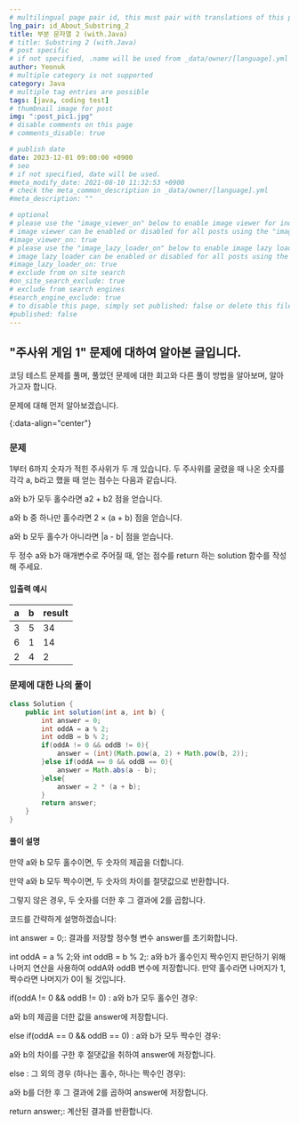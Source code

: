```yaml
---
# multilingual page pair id, this must pair with translations of this page. (This name must be unique)
lng_pair: id_About_Substring_2
title: 부분 문자열 2 (with.Java)
# title: Substring 2 (with.Java)
# post specific
# if not specified, .name will be used from _data/owner/[language].yml
author: Yeonuk
# multiple category is not supported
category: Java
# multiple tag entries are possible
tags: [java, coding test]
# thumbnail image for post
img: ":post_pic1.jpg"
# disable comments on this page
# comments_disable: true

# publish date
date: 2023-12-01 09:00:00 +0900
# seo
# if not specified, date will be used.
#meta_modify_date: 2021-08-10 11:32:53 +0900
# check the meta_common_description in _data/owner/[language].yml
#meta_description: ""

# optional
# please use the "image_viewer_on" below to enable image viewer for individual pages or posts (_posts/ or [language]/_posts folders).
# image viewer can be enabled or disabled for all posts using the "image_viewer_posts: true" setting in _data/conf/main.yml.
#image_viewer_on: true
# please use the "image_lazy_loader_on" below to enable image lazy loader for individual pages or posts (_posts/ or [language]/_posts folders).
# image lazy loader can be enabled or disabled for all posts using the "image_lazy_loader_posts: true" setting in _data/conf/main.yml.
#image_lazy_loader_on: true
# exclude from on site search
#on_site_search_exclude: true
# exclude from search engines
#search_engine_exclude: true
# to disable this page, simply set published: false or delete this file
#published: false
---
```


<!-- outline-start -->

## "주사위 게임 1" 문제에 대하여 알아본 글입니다.

코딩 테스트 문제를 풀며, 풀었던 문제에 대한 회고와 다른 풀이 방법을 알아보며, 알아가고자 합니다.

문제에 대해 먼저 알아보겠습니다.

{:data-align="center"}

<!-- outline-end -->

### 문제

1부터 6까지 숫자가 적힌 주사위가 두 개 있습니다. 두 주사위를 굴렸을 때 나온 숫자를 각각 a, b라고 했을 때 얻는 점수는 다음과 같습니다.

a와 b가 모두 홀수라면 a2 + b2 점을 얻습니다.

a와 b 중 하나만 홀수라면 2 × (a + b) 점을 얻습니다.

a와 b 모두 홀수가 아니라면 |a - b| 점을 얻습니다.

두 정수 a와 b가 매개변수로 주어질 때, 얻는 점수를 return 하는 solution 함수를 작성해 주세요.

#### 입출력 예시

| a   | b   | result |
| --- | --- | ------ |
| 3   | 5   | 34     |
| 6   | 1   | 14     |
| 2   | 4   | 2      |

### 문제에 대한 나의 풀이

```java
class Solution {
    public int solution(int a, int b) {
        int answer = 0;
        int oddA = a % 2;
        int oddB = b % 2;
        if(oddA != 0 && oddB != 0){
            answer = (int)(Math.pow(a, 2) + Math.pow(b, 2));
        }else if(oddA == 0 && oddB == 0){
            answer = Math.abs(a - b);
        }else{
            answer = 2 * (a + b);
        }
        return answer;
    }
}
```

#### 풀이 설명

만약 a와 b 모두 홀수이면, 두 숫자의 제곱을 더합니다.

만약 a와 b 모두 짝수이면, 두 숫자의 차이를 절댓값으로 반환합니다.

그렇지 않은 경우, 두 숫자를 더한 후 그 결과에 2를 곱합니다.

코드를 간략하게 설명하겠습니다:

int answer = 0;: 결과를 저장할 정수형 변수 answer를 초기화합니다.

int oddA = a % 2;와 int oddB = b % 2;: a와 b가 홀수인지 짝수인지 판단하기 위해 나머지 연산을 사용하여 oddA와 oddB 변수에 저장합니다. 만약 홀수라면 나머지가 1, 짝수라면 나머지가 0이 될 것입니다.

if(oddA != 0 && oddB != 0) : a와 b가 모두 홀수인 경우:

a와 b의 제곱을 더한 값을 answer에 저장합니다.

else if(oddA == 0 && oddB == 0) : a와 b가 모두 짝수인 경우:

a와 b의 차이를 구한 후 절댓값을 취하여 answer에 저장합니다.

else : 그 외의 경우 (하나는 홀수, 하나는 짝수인 경우):

a와 b를 더한 후 그 결과에 2를 곱하여 answer에 저장합니다.

return answer;: 계산된 결과를 반환합니다.
